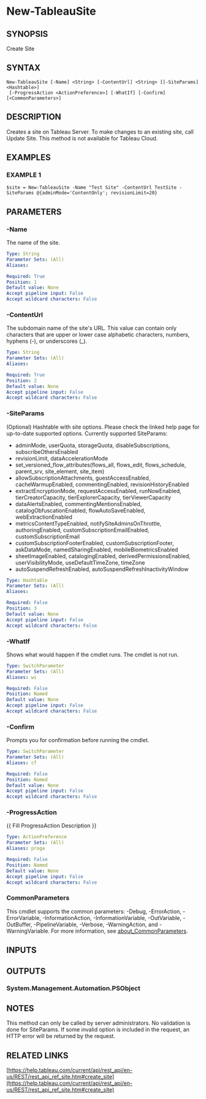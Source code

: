 # New-TableauSite

## SYNOPSIS
Create Site

## SYNTAX

```
New-TableauSite [-Name] <String> [-ContentUrl] <String> [[-SiteParams] <Hashtable>]
 [-ProgressAction <ActionPreference>] [-WhatIf] [-Confirm] [<CommonParameters>]
```

## DESCRIPTION
Creates a site on Tableau Server.
To make changes to an existing site, call Update Site.
This method is not available for Tableau Cloud.

## EXAMPLES

### EXAMPLE 1
```
$site = New-TableauSite -Name "Test Site" -ContentUrl TestSite -SiteParams @{adminMode='ContentOnly'; revisionLimit=20}
```

## PARAMETERS

### -Name
The name of the site.

```yaml
Type: String
Parameter Sets: (All)
Aliases:

Required: True
Position: 1
Default value: None
Accept pipeline input: False
Accept wildcard characters: False
```

### -ContentUrl
The subdomain name of the site's URL.
This value can contain only characters that are upper or lower case alphabetic characters, numbers, hyphens (-), or underscores (_).

```yaml
Type: String
Parameter Sets: (All)
Aliases:

Required: True
Position: 2
Default value: None
Accept pipeline input: False
Accept wildcard characters: False
```

### -SiteParams
(Optional)
Hashtable with site options.
Please check the linked help page for up-to-date supported options.
Currently supported SiteParams:
- adminMode, userQuota, storageQuota, disableSubscriptions, subscribeOthersEnabled
- revisionLimit, dataAccelerationMode
- set_versioned_flow_attributes(flows_all, flows_edit, flows_schedule, parent_srv, site_element, site_item)
- allowSubscriptionAttachments, guestAccessEnabled, cacheWarmupEnabled, commentingEnabled, revisionHistoryEnabled
- extractEncryptionMode, requestAccessEnabled, runNowEnabled, tierCreatorCapacity, tierExplorerCapacity, tierViewerCapacity
- dataAlertsEnabled, commentingMentionsEnabled, catalogObfuscationEnabled, flowAutoSaveEnabled, webExtractionEnabled
- metricsContentTypeEnabled, notifySiteAdminsOnThrottle, authoringEnabled, customSubscriptionEmailEnabled, customSubscriptionEmail
- customSubscriptionFooterEnabled, customSubscriptionFooter, askDataMode, namedSharingEnabled, mobileBiometricsEnabled
- sheetImageEnabled, catalogingEnabled, derivedPermissionsEnabled, userVisibilityMode, useDefaultTimeZone, timeZone
- autoSuspendRefreshEnabled, autoSuspendRefreshInactivityWindow

```yaml
Type: Hashtable
Parameter Sets: (All)
Aliases:

Required: False
Position: 3
Default value: None
Accept pipeline input: False
Accept wildcard characters: False
```

### -WhatIf
Shows what would happen if the cmdlet runs.
The cmdlet is not run.

```yaml
Type: SwitchParameter
Parameter Sets: (All)
Aliases: wi

Required: False
Position: Named
Default value: None
Accept pipeline input: False
Accept wildcard characters: False
```

### -Confirm
Prompts you for confirmation before running the cmdlet.

```yaml
Type: SwitchParameter
Parameter Sets: (All)
Aliases: cf

Required: False
Position: Named
Default value: None
Accept pipeline input: False
Accept wildcard characters: False
```

### -ProgressAction
{{ Fill ProgressAction Description }}

```yaml
Type: ActionPreference
Parameter Sets: (All)
Aliases: proga

Required: False
Position: Named
Default value: None
Accept pipeline input: False
Accept wildcard characters: False
```

### CommonParameters
This cmdlet supports the common parameters: -Debug, -ErrorAction, -ErrorVariable, -InformationAction, -InformationVariable, -OutVariable, -OutBuffer, -PipelineVariable, -Verbose, -WarningAction, and -WarningVariable. For more information, see [about_CommonParameters](http://go.microsoft.com/fwlink/?LinkID=113216).

## INPUTS

## OUTPUTS

### System.Management.Automation.PSObject
## NOTES
This method can only be called by server administrators.
No validation is done for SiteParams.
If some invalid option is included in the request, an HTTP error will be returned by the request.

## RELATED LINKS

[https://help.tableau.com/current/api/rest_api/en-us/REST/rest_api_ref_site.htm#create_site](https://help.tableau.com/current/api/rest_api/en-us/REST/rest_api_ref_site.htm#create_site)

